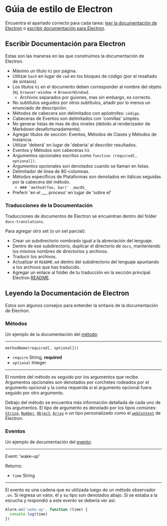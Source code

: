 # Gúia de estilo de Electron

Encuentra el apartado correcto para cada tarea: [leer la documentación de Electron](#reading-electron-documentation)
o [escribir documentación para Electron](#writing-electron-documentation).

## Escribir Documentación para Electron

Estas son las maneras en las que construimos la documentación de Electron.

- Máximo un título `h1` por página.
- Utilizar `bash` en lugar de `cmd` en los bloques de código (por el resaltado
  de sintaxis).
- Los títulos `h1` en el documento deben corresponder al nombre del objeto
  (ej. `browser-window` → `BrowserWindow`).
  - Archivos separados por guiones, mas sin embargo, es correcto.
- No subtítulos seguidos por otros subtítulos, añadir por lo menos un enunciado
  de descripción.
- Métodos de cabecera son delimitados con apóstrofes: `código`.
- Cabeceras de Eventos son delimitados con 'comillas' simples.
- No generar listas de mas de dos niveles (debido al renderizador de Markdown
  desafortunadamente).
- Agregar títulos de sección: Eventos, Métodos de Clases y Métodos de Instancia.
- Utilizar 'deberá' en lugar de 'debería' al describir resultados.
- Eventos y Métodos son cabeceras `h3`.
- Argumentos opcionales escritos como `function (required[, optional])`.
- Argumentos opcionales son denotados cuando se llaman en listas.
- Delimitador de línea de 80-columnas.
- Métodos específicos de Plataformas son denotados en itálicas seguidas por la cabecera del método.
  - ```### `method(foo, bar)` _macOS_```
- Preferir 'en el ___ proceso' en lugar de 'sobre el'

### Traducciones de la Documentación

Traducciones de documentos de Electron se encuentran dentro del folder
`docs-translations`.

Para agregar otro set (o un set parcial):

- Crear un subdirectorio nombrado igual a la abreviación del lenguaje.
- Dentro de ese subdirectorio, duplicar el directorio de `docs`, manteniendo los
  mismos nombres de directorios y archivos.
- Traducir los archivos.
- Actualizar el `README.md` dentro del subdirectorio del lenguaje apuntando a
  los archivos que has traducido.
- Agregar un enlace al folder de tu traducción en la sección principal Electron
[README](https://github.com/electron/electron#documentation-translations).

## Leyendo la Documentación de Electron

Estos son algunos consejos para entender la sintaxis de la documentación de
Electron.

### Métodos

Un ejemplo de la documentación del [método](https://developer.mozilla.org/en-US/docs/Glossary/Method):

---

`methodName(required[, optional]))`

* `require` String, **required**
* `optional` Integer

---

El nombre del método es seguido por los argumentos que recibe. Argumentos
opcionales son denotados por corchetes rodeados por el argumento opcional y la
coma requerida si el argumento opcional fuera seguido por otro argumento.

Debajo del método se encuentra más información detallada de cada uno de los
argumentos. El tipo de argumento es denotado por los tipos comúnes:
[`String`](https://developer.mozilla.org/en-US/docs/Web/JavaScript/Reference/Global_Objects/String),
[`Number`](https://developer.mozilla.org/en-US/docs/Web/JavaScript/Reference/Global_Objects/Number),
[`Object`](https://developer.mozilla.org/en-US/docs/Web/JavaScript/Reference/Global_Objects/Object),
[`Array`](https://developer.mozilla.org/en-US/docs/Web/JavaScript/Reference/Global_Objects/Array)
o un tipo personalizado como el [`webContent`](api/web-content.md) de Electron.

### Eventos

Un ejemplo de documentación del [evento](https://developer.mozilla.org/en-US/docs/Web/API/Event):

---

Event: 'wake-up'

Returns:

* `time` String

---

El evento es una cadena que es utilizada luego de un método observador `.on`. Si
regresa un valor, él y su tipo son denotados abajo. Si se estaba a la escucha y
respondió a este evento se debería ver así:

```javascript
Alarm.on('wake-up', function (time) {
  console.log(time)
})
```
